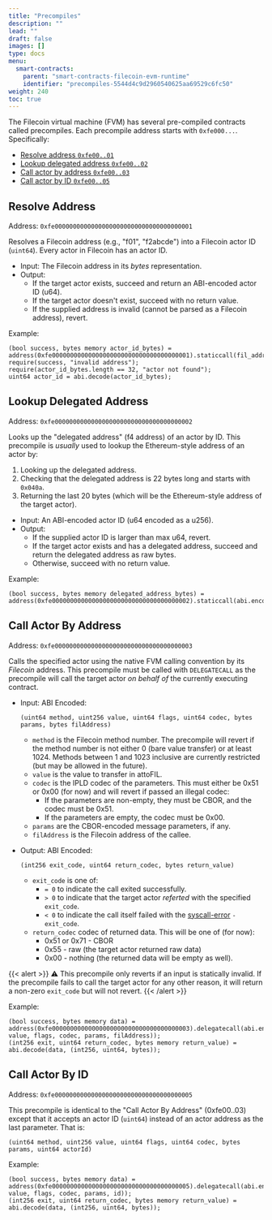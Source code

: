 ```yaml
---
title: "Precompiles"
description: ""
lead: ""
draft: false
images: []
type: docs
menu:
  smart-contracts:
    parent: "smart-contracts-filecoin-evm-runtime"
    identifier: "precompiles-5544d4c9d2960540625aa69529c6fc50"
weight: 240
toc: true
---
```


The Filecoin virtual machine (FVM) has several pre-compiled contracts called precompiles. Each precompile address starts with `0xfe000...`. Specifically:

- [Resolve address `0xfe00..01`](#resolve-address)
- [Lookup delegated address `0xfe00..02`](#lookup-delegated-address)
- [Call actor by address `0xfe00..03`](#call-actor-by-address)
- [Call actor by ID `0xfe00..05`](#call-actor-by-id)

## Resolve Address

Address: `0xfe00000000000000000000000000000000000001`

Resolves a Filecoin address (e.g., "f01", "f2abcde") into a Filecoin actor ID (`uint64`). Every actor in Filecoin has an actor ID.

- Input: The Filecoin address in its _bytes_ representation.
- Output:
  - If the target actor exists, succeed and return an ABI-encoded actor ID (u64).
  - If the target actor doesn't exist, succeed with no return value.
  - If the supplied address is invalid (cannot be parsed as a Filecoin address), revert.

Example:

```solidity
(bool success, bytes memory actor_id_bytes) = address(0xfe00000000000000000000000000000000000001).staticcall(fil_address_bytes);
require(success, "invalid address");
require(actor_id_bytes.length == 32, "actor not found");
uint64 actor_id = abi.decode(actor_id_bytes);
```

## Lookup Delegated Address

Address: `0xfe00000000000000000000000000000000000002`

Looks up the "delegated address" (f4 address) of an actor by ID. This precompile is _usually_ used to lookup the Ethereum-style address of an actor by:

1. Looking up the delegated address.
2. Checking that the delegated address is 22 bytes long and starts with `0x040a`.
3. Returning the last 20 bytes (which will be the Ethereum-style address of the target actor).

- Input: An ABI-encoded actor ID (u64 encoded as a u256).
- Output:
  - If the supplied actor ID is larger than max u64, revert.
  - If the target actor exists and has a delegated address, succeed and return the delegated address as raw bytes.
  - Otherwise, succeed with no return value.

Example:

```solidity
(bool success, bytes memory delegated_address_bytes) = address(0xfe00000000000000000000000000000000000002).staticcall(abi.encode(uint256(actor_id)));
```

## Call Actor By Address

Address: `0xfe00000000000000000000000000000000000003`

Calls the specified actor using the native FVM calling convention by its _Filecoin_ address. This precompile must be called with `DELEGATECALL` as the precompile will call the target actor _on behalf of_ the currently executing contract.

- Input: ABI Encoded:

  ```solidity
  (uint64 method, uint256 value, uint64 flags, uint64 codec, bytes params, bytes filAddress)
  ```

  - `method` is the Filecoin method number. The precompile will revert if the method number is not either 0 (bare value transfer) or at least 1024. Methods between 1 and 1023 inclusive are currently restricted (but may be allowed in the future).
  - `value` is the value to transfer in attoFIL.
  - `codec` is the IPLD codec of the parameters. This must either be 0x51 or 0x00 (for now) and will revert if passed an illegal codec:
    - If the parameters are non-empty, they must be CBOR, and the codec must be 0x51.
    - If the parameters are empty, the codec must be 0x00.
  - `params` are the CBOR-encoded message parameters, if any.
  - `filAddress` is the Filecoin address of the callee.

- Output: ABI Encoded:

  ```solidity
  (int256 exit_code, uint64 return_codec, bytes return_value)
  ```

  - `exit_code` is one of:
    - `= 0` to indicate the call exited successfully.
    - `> 0` to indicate that the target actor _referted_ with the specified `exit_code`.
    - `< 0` to indicate the call itself failed with the [syscall-error][] `-exit_code`.
  - `return_codec` codec of returned data. This will be one of (for now):
    - 0x51 or 0x71 - CBOR
    - 0x55 - raw (the target actor returned raw data)
    - 0x00 - nothing (the returned data will be empty as well).

{{< alert >}}
⚠️ This precompile only reverts if an input is statically invalid. If the precompile fails to call the target actor for any other reason, it will return a non-zero `exit_code` but will not revert.
{{< /alert >}}

Example:

```solidity
(bool success, bytes memory data) = address(0xfe00000000000000000000000000000000000003).delegatecall(abi.encode(method, value, flags, codec, params, filAddress));
(int256 exit, uint64 return_codec, bytes memory return_value) = abi.decode(data, (int256, uint64, bytes));
```

[syscall-error]: https://docs.rs/fvm_sdk/0.6.1/fvm_sdk/sys/enum.ErrorNumber.html

## Call Actor By ID

Address: `0xfe00000000000000000000000000000000000005`

This precompile is identical to the "Call Actor By Address" (0xfe00..03) except that it accepts an actor ID (`uint64`) instead of an actor address as the last parameter. That is:

```solidity
(uint64 method, uint256 value, uint64 flags, uint64 codec, bytes params, uint64 actorId)
```

Example:

```solidity
(bool success, bytes memory data) = address(0xfe00000000000000000000000000000000000005).delegatecall(abi.encode(method, value, flags, codec, params, id));
(int256 exit, uint64 return_codec, bytes memory return_value) = abi.decode(data, (int256, uint64, bytes));
```
